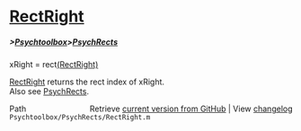 # [RectRight](RectRight)
##### >[Psychtoolbox](Psychtoolbox)>[PsychRects](PsychRects)

xRight = rect[(RectRight)]((RectRight))  
  
[RectRight](RectRight) returns the rect index of xRight.  
Also see [PsychRects](PsychRects).  




<div class="code_header" style="text-align:right;">
  <span style="float:left;">Path&nbsp;&nbsp;</span> <span class="counter">Retrieve <a href=
  "https://raw.github.com/Psychtoolbox-3/Psychtoolbox-3/beta/Psychtoolbox/PsychRects/RectRight.m">current version from GitHub</a> | View <a href=
  "https://github.com/Psychtoolbox-3/Psychtoolbox-3/commits/beta/Psychtoolbox/PsychRects/RectRight.m">changelog</a></span>
</div>
<div class="code">
  <code>Psychtoolbox/PsychRects/RectRight.m</code>
</div>

